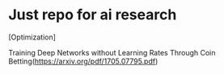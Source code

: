 # Just repo for ai research
[Optimization]

Training Deep Networks without Learning Rates Through Coin Betting(https://arxiv.org/pdf/1705.07795.pdf)

